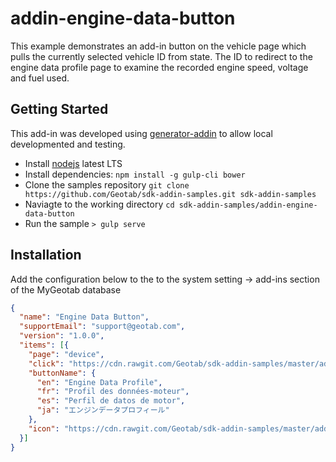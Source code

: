 # addin-engine-data-button

This example demonstrates an add-in button on the vehicle page which pulls the currently selected vehicle ID from state. The ID to redirect to the engine data profile page to examine the recorded engine speed, voltage and fuel used.

## Getting Started

This add-in was developed using [generator-addin](https://github.com/Geotab/generator-addin) to allow local developmented and testing.

* Install [nodejs](https://nodejs.org/en/) latest LTS
* Install dependencies: `npm install -g gulp-cli bower`
* Clone the samples repository `git clone https://github.com/Geotab/sdk-addin-samples.git sdk-addin-samples`
* Naviagte to the working directory `cd sdk-addin-samples/addin-engine-data-button`
* Run the sample `> gulp serve`

## Installation

Add the configuration below to the to the system setting -> add-ins section of the MyGeotab database

```json
{
  "name": "Engine Data Button",
  "supportEmail": "support@geotab.com",
  "version": "1.0.0",
  "items": [{
    "page": "device",
    "click": "https://cdn.rawgit.com/Geotab/sdk-addin-samples/master/addin-engine-data-button/dist/scripts/engineDataButton.js",
    "buttonName": {
      "en": "Engine Data Profile",
      "fr": "Profil des données-moteur",
      "es": "Perfil de datos de motor",
      "ja": "エンジンデータプロフィール"
    },
    "icon": "https://cdn.rawgit.com/Geotab/sdk-addin-samples/master/addin-engine-data-button/dist/images/icon.svg"
  }]
}
```
